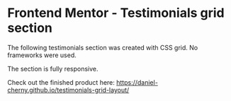 # Frontend Mentor - Testimonials grid section

The following testimonials section was created with CSS grid. No frameworks were used.

The section is fully responsive.

Check out the finished product here: https://daniel-cherny.github.io/testimonials-grid-layout/

